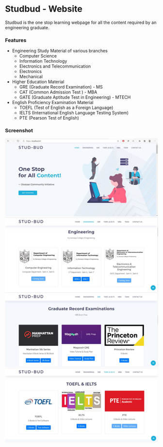 # Studbud - Website
Studbud is the one stop learning webpage for all the content required by an engineering graduate.


### Features
- Engineering Study Material of various branches
	- Computer Science 
	- Information Technology
	- Electronics and Telecommunication
	- Electronics
	- Mechanical
- Higher Education Material
	- GRE (Graduate Record Examination) - MS 
	- CAT (Common Admission Test ) - MBA
	- GATE (Graduate Aptitude Test in Engineering) - MTECH
- English Proficiency Examination Material
	- TOEFL (Test of English as a Foreign Language)
	- IELTS (International English Language Testing System)
	- PTE (Pearson Test of English)

### Screenshot
![Home Page](/screenshot/Studbud1.JPG)
![Engineering](/screenshot/Studbud2.JPG)
![Higher Education](/screenshot/Studbud3.JPG)
![English Test](/screenshot/Studbud4.JPG)
